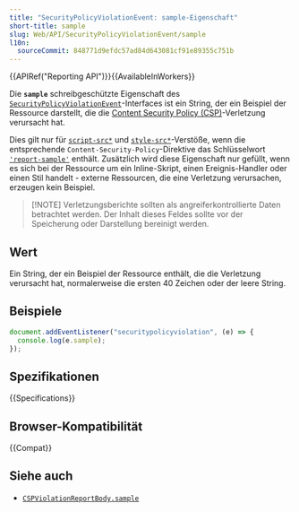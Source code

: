 ```yaml
---
title: "SecurityPolicyViolationEvent: sample-Eigenschaft"
short-title: sample
slug: Web/API/SecurityPolicyViolationEvent/sample
l10n:
  sourceCommit: 848771d9efdc57ad84d643081cf91e89355c751b
---
```


{{APIRef("Reporting API")}}{{AvailableInWorkers}}

Die **`sample`** schreibgeschützte Eigenschaft des [`SecurityPolicyViolationEvent`](/de/docs/Web/API/SecurityPolicyViolationEvent)-Interfaces ist ein String, der ein Beispiel der Ressource darstellt, die die [Content Security Policy (CSP)](/de/docs/Web/HTTP/Guides/CSP)-Verletzung verursacht hat.

Dies gilt nur für [`script-src*`](/de/docs/Web/HTTP/Reference/Headers/Content-Security-Policy/script-src) und [`style-src*`](/de/docs/Web/HTTP/Reference/Headers/Content-Security-Policy/style-src)-Verstöße, wenn die entsprechende `Content-Security-Policy`-Direktive das Schlüsselwort [`'report-sample'`](/de/docs/Web/HTTP/Reference/Headers/Content-Security-Policy#report-sample) enthält.
Zusätzlich wird diese Eigenschaft nur gefüllt, wenn es sich bei der Ressource um ein Inline-Skript, einen Ereignis-Handler oder einen Stil handelt - externe Ressourcen, die eine Verletzung verursachen, erzeugen kein Beispiel.

> [!NOTE] Verletzungsberichte sollten als angreiferkontrollierte Daten betrachtet werden.
> Der Inhalt dieses Feldes sollte vor der Speicherung oder Darstellung bereinigt werden.

## Wert

Ein String, der ein Beispiel der Ressource enthält, die die Verletzung verursacht hat, normalerweise die ersten 40 Zeichen oder der leere String.

## Beispiele

```js
document.addEventListener("securitypolicyviolation", (e) => {
  console.log(e.sample);
});
```

## Spezifikationen

{{Specifications}}

## Browser-Kompatibilität

{{Compat}}

## Siehe auch

- [`CSPViolationReportBody.sample`](/de/docs/Web/API/CSPViolationReportBody/sample)
